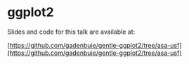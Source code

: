 # ggplot2
Slides and code for this talk are available at:

[https://github.com/gadenbuie/gentle-ggplot2/tree/asa-usf](https://github.com/gadenbuie/gentle-ggplot2/tree/asa-usf)
